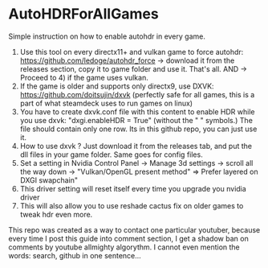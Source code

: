 # AutoHDRForAllGames
Simple instruction on how to enable autohdr in every game.

 1. Use this tool on every directx11+ and vulkan game to force autohdr: https://github.com/ledoge/autohdr_force -> download it from the releases section, copy it to game folder and use it. That's all.  AND -> Proceed to 4) if the game uses vulkan.
 2.  If the game is older and supports only directx9, use DXVK: https://github.com/doitsujin/dxvk (perfectly safe for all games, this is a part of what  steamdeck uses to run games on linux)
 3. You have to create dxvk.conf file with this content to enable HDR while you use dxvk: "dxgi.enableHDR = True" (without the " " symbols.) The file should contain only one row. Its in this github repo, you can just use it.
 4. How to use dxvk ? Just download it from the releases tab, and put the dll files in your game folder. Same goes for config files.
 5. Set a setting in Nvidia Control Panel -> Manage 3d settings -> scroll all the way down -> "Vulkan/OpenGL present method" => Prefer layered on DXGI swapchain" 
 6. This driver setting will reset itself every time you upgrade you nvidia driver
 7. This will also allow you to use reshade cactus fix on older games to tweak hdr even more.

This repo was created as a way to contact one particular youtuber, 
because every time I post this guide into comment section, 
I get a shadow ban on comments by youtube allmighty algorythm. 
I cannot even mention the words: search, github in one sentence...
